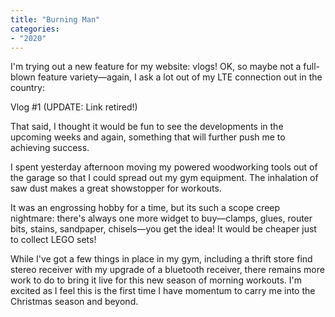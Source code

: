 ```yaml
---
title: "Burning Man"
categories:
- "2020"
---
```


I'm trying out a new feature for my website:  vlogs!  OK, so maybe not a full-blown feature variety—again, I ask a lot out of my LTE connection out in the country:

Vlog #1 (UPDATE: Link retired!)

That said, I thought it would be fun to see the developments in the upcoming weeks and again, something that will further push me to achieving success.

I spent yesterday afternoon moving my powered woodworking tools out of the garage so that I could spread out my gym equipment.  The inhalation of saw dust makes a great showstopper for workouts.

It was an engrossing hobby for a time, but its such a scope creep nightmare:  there's always one more widget to buy—clamps, glues, router bits, stains, sandpaper, chisels—you get the idea!  It would be cheaper just to collect LEGO sets!

While I've got a few things in place in my gym, including a thrift store find stereo receiver with my upgrade of a bluetooth receiver, there remains more work to do to bring it live for this new season of morning workouts.  I'm excited as I feel this is the first time I have momentum to carry me into the Christmas season and beyond.